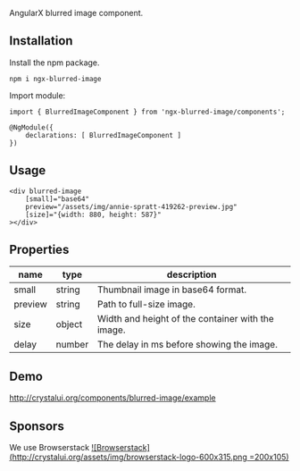 AngularX blurred image component.

## Installation

Install the npm package.

    npm i ngx-blurred-image
        
Import module:

    import { BlurredImageComponent } from 'ngx-blurred-image/components';
     
    @NgModule({
        declarations: [ BlurredImageComponent ]
    })

## Usage
    
	<div blurred-image
		[small]="base64"
		preview="/assets/img/annie-spratt-419262-preview.jpg"
		[size]="{width: 880, height: 587}"
	></div>

## Properties

| name             | type                                | description                                       |
|------------------|-------------------------------------|---------------------------------------------------|
| small            | string                              | Thumbnail image in base64 format.                 |
| preview          | string                              | Path to full-size image.                          |
| size             | object                              | Width and height of the container with the image. |
| delay            | number                              | The delay in ms before showing the image.         |

## Demo
http://crystalui.org/components/blurred-image/example

## Sponsors

We use Browserstack 
[![Browserstack](http://crystalui.org/assets/img/browserstack-logo-600x315.png =200x105)](http://browserstack.com/)
